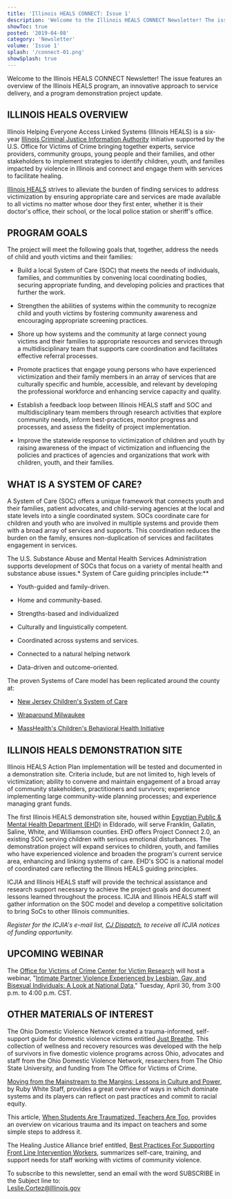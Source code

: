 ```yaml
---
title: 'Illinois HEALS CONNECT: Issue 1'
description: 'Welcome to the Illinois HEALS CONNECT Newsletter! The issue features an overview of the Illinois HEALS program, an innovative approach to service delivery, and a program demonstration project update.'
showToc: true
posted: '2019-04-08'
category: 'Newsletter'
volume: 'Issue 1'
splash: '/connect-01.png'
showSplash: true
---
```


Welcome to the Illinois HEALS CONNECT Newsletter! The issue features an overview of the Illinois HEALS program, an innovative approach to service delivery, and a program demonstration project update.

## ILLINOIS HEALS OVERVIEW

Illinois Helping Everyone Access Linked Systems (Illinois HEALS) is a six-year [Illinois Criminal Justice Information Authority](https://icjia.illinois.gov) initiative supported by the U.S. Office for Victims of Crime bringing together experts, service providers, community groups, young people and their families, and other stakeholders to implement strategies to identify children, youth, and families impacted by violence in Illinois and connect and engage them with services to facilitate healing.

[Illinois HEALS](/) strives to alleviate the burden of finding services to address victimization by ensuring appropriate care and services are made available to all victims no matter whose door they first enter, whether it is their doctor's office, their school, or the local police station or sheriff's office.

## PROGRAM GOALS

The project will meet the following goals that, together, address the needs of child and youth victims and their families:

- Build a local System of Care (SOC) that meets the needs of individuals, families, and communities by convening local coordinating bodies, securing appropriate funding, and developing policies and practices that further the work.

- Strengthen the abilities of systems within the community to recognize child and youth victims by fostering community awareness and encouraging appropriate screening practices.

- Shore up how systems and the community at large connect young victims and their families to appropriate resources and services through a multidisciplinary team that supports care coordination and facilitates effective referral processes.

- Promote practices that engage young persons who have experienced victimization and their family members in an array of services that are culturally specific and humble, accessible, and relevant by developing the professional workforce and enhancing service capacity and quality.

- Establish a feedback loop between Illinois HEALS staff and SOC and multidisciplinary team members through research activities that explore community needs, inform best-practices, monitor progress and processes, and assess the fidelity of project implementation.

- Improve the statewide response to victimization of children and youth by raising awareness of the impact of victimization and influencing the policies and practices of agencies and organizations that work with children, youth, and their families.

## WHAT IS A SYSTEM OF CARE?

A System of Care (SOC) offers a unique framework that connects youth and their families, patient advocates, and child-serving agencies at the local and state levels into a single coordinated system. SOCs coordinate care for children and youth who are involved in multiple systems and provide them with a broad array of services and supports. This coordination reduces the burden on the family, ensures non-duplication of services and facilitates engagement in services.

The U.S. Substance Abuse and Mental Health Services Administration supports development of SOCs that focus on a variety of mental health and substance abuse issues.\* System of Care guiding principles include:\*\*

- Youth-guided and family-driven.

- Home and community-based.

- Strengths-based and individualized

- Culturally and linguistically competent.

- Coordinated across systems and services.

- Connected to a natural helping network

- Data-driven and outcome-oriented.

The proven Systems of Care model has been replicated around the county at:

- [New Jersey Children's System of Care](http://www.performcarenj.org/index.aspx)

- [Wraparound Milwaukee](http://wraparoundmke.com/)

- [MassHealth's Children's Behavioral Health Initiative](https://www.mass.gov/service-details/learn-about-cbhi)

## ILLINOIS HEALS DEMONSTRATION SITE

Illinois HEALS Action Plan implementation will be tested and documented in a demonstration site. Criteria include, but are not limited to, high levels of victimization; ability to convene and maintain engagement of a broad array of community stakeholders, practitioners and survivors; experience implementing large community-wide planning processes; and experience managing grant funds.

The first Illinois HEALS demonstration site, housed within [Egyptian Public & Mental Health Department (EHD)](https://egyptian.org/) in Eldorado, will serve Franklin, Gallatin, Saline, White, and Williamson counties. EHD offers Project Connect 2.0, an existing SOC serving children with serious emotional disturbances. The demonstration project will expand services to children, youth, and families who have experienced violence and broaden the program's current service area, enhancing and linking systems of care. EHD's SOC is a national model of coordinated care reflecting the Illinois HEALS guiding principles.

ICJIA and Illinois HEALS staff will provide the technical assistance and research support necessary to achieve the project goals and document lessons learned throughout the process. ICJIA and Illinois HEALS staff will gather information on the SOC model and develop a competitive solicitation to bring SoCs to other Illinois communities.

_Register for the ICJIA's e-mail list, [CJ Dispatch](https://visitor.r20.constantcontact.com/manage/optin?v=001MqUcqqvjwLCJXlLMSWbTe3zHHmEQgFeBuHvBcJWTbwgrxFbDSGx4HSUPpI6DJWMUPgbljtLxffqIcGFTgCnr-auak88ybvRxpoJlTMGPtZs%3D), to receive all ICJIA notices of funding opportunity._

## UPCOMING WEBINAR

The [Office for Victims of Crime Center for Victim Research](https://victimresearch.org/) will host a webinar, "[Intimate Partner Violence Experienced by Lesbian, Gay, and Bisexual Individuals: A Look at National Data,](https://mailchi.mp/ncvc/cvr-webinar-showcase-799873?e=39af4785c7)" Tuesday, April 30, from 3:00 p.m. to 4:00 p.m. CST.

## OTHER MATERIALS OF INTEREST

The Ohio Domestic Violence Network created a trauma-informed, self-support guide for domestic violence victims entitled [Just Breathe](https://www.odvn.org/resource-center/). This collection of wellness and recovery resources was developed with the help of survivors in five domestic violence programs across Ohio, advocates and staff from the Ohio Domestic Violence Network, researchers from The Ohio State University, and funding from The Office for Victims of Crime.

[Moving from the Mainstream to the Margins: Lessons in Culture and Power](https://www.researchgate.net/publication/327355473_Moving_from_the_Mainstream_to_the_Margins_Lessons_in_Culture_and_Power), by Ruby White Staff, provides a great overview of ways in which dominate systems and its players can reflect on past practices and commit to racial equity.

This article, [When Students Are Traumatized, Teachers Are Too](https://www.edutopia.org/article/when-students-are-traumatized-teachers-are-too), provides an overview on vicarious trauma and its impact on teachers and some simple steps to address it.

The Healing Justice Alliance brief entitled, [Best Practices For Supporting Front Line Intervention Workers](https://static1.squarespace.com/static/566b074fbfe87338d2021874/t/5c6c81599b747a015fb5e9d8/1550614981426/Brief_Three_HJA_V3.pdf), summarizes self-care, training, and support needs for staff working with victims of community violence.

To subscribe to this newsletter, send an email with the word SUBSCRIBE in the Subject line to:  
Leslie.Cortez@Illinois.gov

